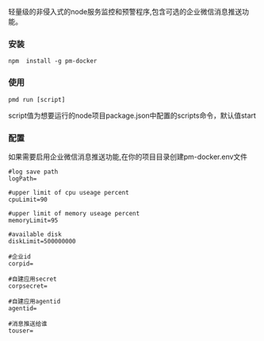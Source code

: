 轻量级的非侵入式的node服务监控和预警程序,包含可选的企业微信消息推送功能。

### 安装
```
npm  install -g pm-docker
```

### 使用
```
pmd run [script]
```
script值为想要运行的node项目package.json中配置的scripts命令，默认值start

### 配置
如果需要启用企业微信消息推送功能,在你的项目目录创建pm-docker.env文件
```
#log save path
logPath=

#upper limit of cpu useage percent
cpuLimit=90

#upper limit of memory useage percent
memoryLimit=95

#available disk
diskLimit=500000000

#企业id
corpid=

#自建应用secret
corpsecret=

#自建应用agentid
agentid=

#消息推送给谁
touser=
```

